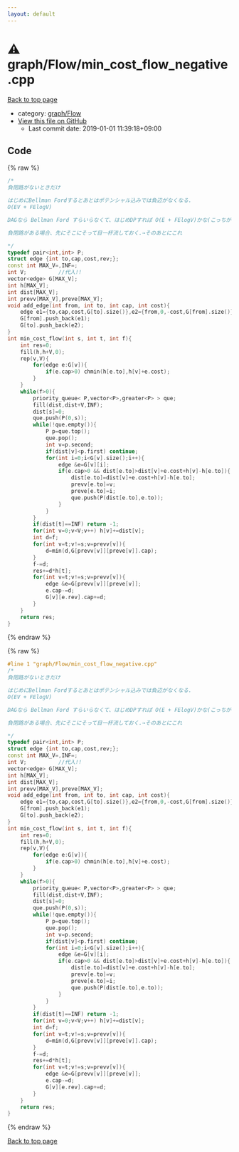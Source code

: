 ```yaml
---
layout: default
---
```


<!-- mathjax config similar to math.stackexchange -->
<script type="text/javascript" async
  src="https://cdnjs.cloudflare.com/ajax/libs/mathjax/2.7.5/MathJax.js?config=TeX-MML-AM_CHTML">
</script>
<script type="text/x-mathjax-config">
  MathJax.Hub.Config({
    TeX: { equationNumbers: { autoNumber: "AMS" }},
    tex2jax: {
      inlineMath: [ ['$','$'] ],
      processEscapes: true
    },
    "HTML-CSS": { matchFontHeight: false },
    displayAlign: "left",
    displayIndent: "2em"
  });
</script>

<script type="text/javascript" src="https://cdnjs.cloudflare.com/ajax/libs/jquery/3.4.1/jquery.min.js"></script>
<script src="https://cdn.jsdelivr.net/npm/jquery-balloon-js@1.1.2/jquery.balloon.min.js" integrity="sha256-ZEYs9VrgAeNuPvs15E39OsyOJaIkXEEt10fzxJ20+2I=" crossorigin="anonymous"></script>
<script type="text/javascript" src="../../../assets/js/copy-button.js"></script>
<link rel="stylesheet" href="../../../assets/css/copy-button.css" />


# :warning: graph/Flow/min_cost_flow_negative.cpp

<a href="../../../index.html">Back to top page</a>

* category: <a href="../../../index.html#c1b32428735d2269ee124b3a330cfcaa">graph/Flow</a>
* <a href="{{ site.github.repository_url }}/blob/master/graph/Flow/min_cost_flow_negative.cpp">View this file on GitHub</a>
    - Last commit date: 2019-01-01 11:39:18+09:00




## Code

<a id="unbundled"></a>
{% raw %}
```cpp
/*
負閉路がないときだけ

はじめにBellman Fordするとあとはポテンシャル込みでは負辺がなくなる.
O(EV + FElogV)

DAGなら Bellman Ford すらいらなくて、はじめDPすれば O(E + FElogV)かな(こっちがいることあるかなあ)

負閉路がある場合、先にそこにそって目一杯流しておく.→そのあとにこれ

*/
typedef pair<int,int> P;
struct edge {int to,cap,cost,rev;};
const int MAX_V=,INF=;
int V;			//代入!!
vector<edge> G[MAX_V];
int h[MAX_V];
int dist[MAX_V];
int prevv[MAX_V],preve[MAX_V];
void add_edge(int from, int to, int cap, int cost){
	edge e1={to,cap,cost,G[to].size()},e2={from,0,-cost,G[from].size()};
	G[from].push_back(e1);
	G[to].push_back(e2);
}
int min_cost_flow(int s, int t, int f){
	int res=0;
	fill(h,h+V,0);
	rep(v,V){
		for(edge e:G[v]){
			if(e.cap>0) chmin(h[e.to],h[v]+e.cost);
		}
	}
	while(f>0){
		priority_queue< P,vector<P>,greater<P> > que;
		fill(dist,dist+V,INF);
		dist[s]=0;
		que.push(P(0,s));
		while(!que.empty()){
			P p=que.top();
			que.pop();
			int v=p.second;
			if(dist[v]<p.first) continue;
			for(int i=0;i<G[v].size();i++){
				edge &e=G[v][i];
				if(e.cap>0 && dist[e.to]>dist[v]+e.cost+h[v]-h[e.to]){
					dist[e.to]=dist[v]+e.cost+h[v]-h[e.to];
					prevv[e.to]=v;
					preve[e.to]=i;
					que.push(P(dist[e.to],e.to));
				}
			}
		}
		if(dist[t]==INF) return -1;
		for(int v=0;v<V;v++) h[v]+=dist[v];
		int d=f;
		for(int v=t;v!=s;v=prevv[v]){
			d=min(d,G[prevv[v]][preve[v]].cap);
		}
		f-=d;
		res+=d*h[t];
		for(int v=t;v!=s;v=prevv[v]){
			edge &e=G[prevv[v]][preve[v]];
			e.cap-=d;
			G[v][e.rev].cap+=d;
		}
	}
	return res;
}

```
{% endraw %}

<a id="bundled"></a>
{% raw %}
```cpp
#line 1 "graph/Flow/min_cost_flow_negative.cpp"
/*
負閉路がないときだけ

はじめにBellman Fordするとあとはポテンシャル込みでは負辺がなくなる.
O(EV + FElogV)

DAGなら Bellman Ford すらいらなくて、はじめDPすれば O(E + FElogV)かな(こっちがいることあるかなあ)

負閉路がある場合、先にそこにそって目一杯流しておく.→そのあとにこれ

*/
typedef pair<int,int> P;
struct edge {int to,cap,cost,rev;};
const int MAX_V=,INF=;
int V;			//代入!!
vector<edge> G[MAX_V];
int h[MAX_V];
int dist[MAX_V];
int prevv[MAX_V],preve[MAX_V];
void add_edge(int from, int to, int cap, int cost){
	edge e1={to,cap,cost,G[to].size()},e2={from,0,-cost,G[from].size()};
	G[from].push_back(e1);
	G[to].push_back(e2);
}
int min_cost_flow(int s, int t, int f){
	int res=0;
	fill(h,h+V,0);
	rep(v,V){
		for(edge e:G[v]){
			if(e.cap>0) chmin(h[e.to],h[v]+e.cost);
		}
	}
	while(f>0){
		priority_queue< P,vector<P>,greater<P> > que;
		fill(dist,dist+V,INF);
		dist[s]=0;
		que.push(P(0,s));
		while(!que.empty()){
			P p=que.top();
			que.pop();
			int v=p.second;
			if(dist[v]<p.first) continue;
			for(int i=0;i<G[v].size();i++){
				edge &e=G[v][i];
				if(e.cap>0 && dist[e.to]>dist[v]+e.cost+h[v]-h[e.to]){
					dist[e.to]=dist[v]+e.cost+h[v]-h[e.to];
					prevv[e.to]=v;
					preve[e.to]=i;
					que.push(P(dist[e.to],e.to));
				}
			}
		}
		if(dist[t]==INF) return -1;
		for(int v=0;v<V;v++) h[v]+=dist[v];
		int d=f;
		for(int v=t;v!=s;v=prevv[v]){
			d=min(d,G[prevv[v]][preve[v]].cap);
		}
		f-=d;
		res+=d*h[t];
		for(int v=t;v!=s;v=prevv[v]){
			edge &e=G[prevv[v]][preve[v]];
			e.cap-=d;
			G[v][e.rev].cap+=d;
		}
	}
	return res;
}

```
{% endraw %}

<a href="../../../index.html">Back to top page</a>

